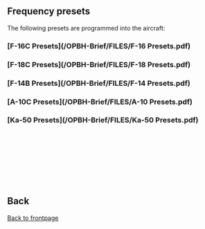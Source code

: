 ## Frequency presets



The following presets are programmed into the aircraft:

### [F-16C Presets](/OPBH-Brief/FILES/F-16 Presets.pdf)

### [F-18C Presets](/OPBH-Brief/FILES/F-18 Presets.pdf)

### [F-14B Presets](/OPBH-Brief/FILES/F-14 Presets.pdf)

### [A-10C Presets](/OPBH-Brief/FILES/A-10 Presets.pdf)

### [Ka-50 Presets](/OPBH-Brief/FILES/Ka-50 Presets.pdf)



<br>
<br>
<br>
<br>
<br>
<br>
<br>

## Back
[Back to frontpage](https://132nd-vwing.github.io/OPBH-Brief/)